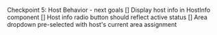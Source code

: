 Checkpoint 5: Host Behavior - next goals
[] Display host info in HostInfo component
[] Host info radio button should reflect active status
[] Area dropdown pre-selected with host's current area assignment